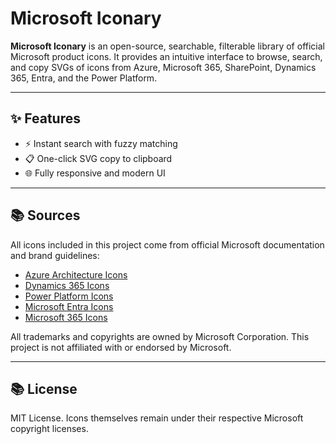 # Microsoft Iconary

**Microsoft Iconary** is an open-source, searchable, filterable library of official Microsoft product icons. It provides an intuitive interface to browse, search, and copy SVGs of icons from Azure, Microsoft 365, SharePoint, Dynamics 365, Entra, and the Power Platform.

---

## ✨ Features

- ⚡ Instant search with fuzzy matching
- 📋 One-click SVG copy to clipboard
- 🌐 Fully responsive and modern UI

---

## 📚 Sources

All icons included in this project come from official Microsoft documentation and brand guidelines:

- [Azure Architecture Icons](https://learn.microsoft.com/en-us/azure/architecture/icons/)
- [Dynamics 365 Icons](https://learn.microsoft.com/en-us/dynamics365/get-started/icons)
- [Power Platform Icons](https://learn.microsoft.com/en-us/power-platform/guidance/icons)
- [Microsoft Entra Icons](https://learn.microsoft.com/en-us/entra/architecture/architecture-icons)
- [Microsoft 365 Icons](https://learn.microsoft.com/en-us/microsoft-365/solutions/architecture-icons-templates?view=o365-worldwide)

All trademarks and copyrights are owned by Microsoft Corporation. This project is not affiliated with or endorsed by Microsoft.

---

## 📚 License

MIT License. Icons themselves remain under their respective Microsoft copyright licenses.
